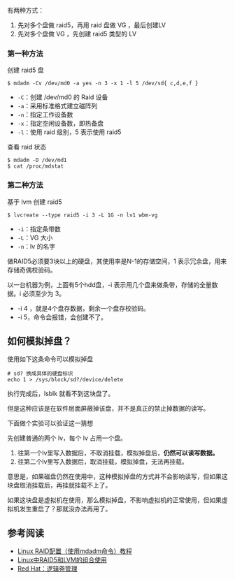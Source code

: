 有两种方式：

1.  先对多个盘做 raid5，再用 raid 盘做 VG ，最后创建LV
2.  先对多个盘做 VG ，先创建 raid5 类型的 LV

### 第一种方法

创建 raid5 盘

```
$ mdadm -Cv /dev/md0 -a yes -n 3 -x 1 -l 5 /dev/sd{ c,d,e,f }
```

-   `-C`：创建 /dev/md0 的 Raid 设备
-   `-a`：采用标准格式建立磁阵列
-   `-n`：指定工作设备数
-   `-x`：指定空闲设备数，即热备盘
-   `-l`：使用 raid 级别，5 表示使用 raid5

查看 raid 状态

```
$ mdadm -D /dev/md1
$ cat /proc/mdstat
```

### 第二种方法

基于 lvm 创建 raid5

```
$ lvcreate --type raid5 -i 3 -L 1G -n lv1 wbm-vg
```

-   `-i`：指定条带数
-   `-L`：VG 大小
-   `-n`：lv 的名字

做RAID5必须要3块以上的硬盘，其使用率是N-1的存储空间，1 表示冗余盘，用来存储奇偶校验码。

以一台机器为例，上面有5个hdd盘，-i 表示用几个盘来做条带，存储的全量数据。i 必须至少为 3。

-   \-i 4 ，就是4个盘存数据，剩余一个盘存校验码。
-   \-i 5，命令会报错，会创建不了。

## 如何模拟掉盘？

使用如下这条命令可以模拟掉盘

```
# sd? 换成具体的硬盘标识
echo 1 > /sys/block/sd?/device/delete
```

执行完成后，lsblk 就看不到这块盘了。

但是这种应该是在软件层面屏蔽掉该盘，并不是真正的禁止掉数据的读写。

下面做个实验可以验证这一猜想

先创建普通的两个 lv，每个 lv 占用一个盘。

1.  往第一个lv里写入数据后，不取消挂载，模拟掉盘后，**仍然可以读写数据。**
2.  往第二个lv里写入数据后，取消挂载，模拟掉盘，无法再挂载。

意思是，如果磁盘仍然在使用中，这种模拟掉盘的方式并不会影响读写，但如果这块盘取消挂载后，再挂就挂载不上了。

如果这块盘是虚拟机在使用，那么模拟掉盘，不影响虚拟机的正常使用，但如果虚拟机发生重启了？那就没办法再用了。


## 参考阅读

-   [Linux RAID配置（使用mdadm命令）教程](https://link.zhihu.com/?target=http%3A//c.biancheng.net/view/928.html)
-   [Linux中RAID5和LVM的组合使用](https://link.zhihu.com/?target=https%3A//blog.csdn.net/kang19970201/article/details/83621438)
-   [Red Hat：逻辑卷管理](https://link.zhihu.com/?target=https%3A//access.redhat.com/documentation/zh-cn/red_hat_enterprise_linux/7/html/logical_volume_manager_administration/lv)